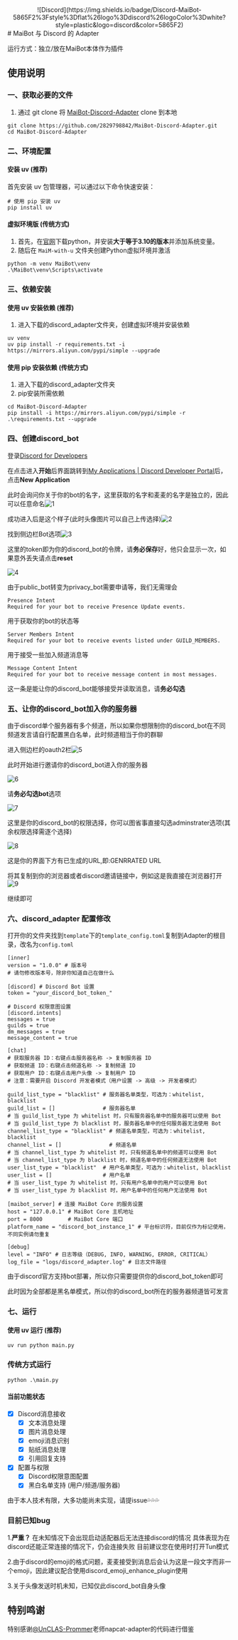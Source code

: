 
<div align="center">
![Discord](https://img.shields.io/badge/Discord-MaiBot-5865F2%3Fstyle%3Dflat%26logo%3Ddiscord%26logoColor%3Dwhite?style=plastic&logo=discord&color=5865F2)
</div>
# MaiBot 与 Discord 的 Adapter

运行方式：独立/放在MaiBot本体作为插件
## 使用说明

### 一、获取必要的文件

1. 通过 git clone 将 [MaiBot-Discord-Adapter](https://github.com/2829798842/MaiBot-Discord-Adapter) clone 到本地

```
git clone https://github.com/2829798842/MaiBot-Discord-Adapter.git
cd MaiBot-Discord-Adapter
```

### 二、环境配置

#### 安装 uv (推荐)

首先安装 uv 包管理器，可以通过以下命令快速安装：

```
# 使用 pip 安装 uv
pip install uv
```

#### 虚拟环境版 (传统方式)

1. 首先，在[官网](https://www.python.org/)下载python，并安装**大于等于3.10的版本**并添加系统变量。
2. 随后在 `MaiM-with-u` 文件夹创建Python虚拟环境并激活

```
python -m venv MaiBot\venv
.\MaiBot\venv\Scripts\activate
```

### 三、依赖安装

#### 使用 uv 安装依赖 (推荐)

1. 进入下载的discord_adapter文件夹，创建虚拟环境并安装依赖

```
uv venv
uv pip install -r requirements.txt -i https://mirrors.aliyun.com/pypi/simple --upgrade
```

#### 使用 pip 安装依赖 (传统方式)

1. 进入下载的discord_adapter文件夹
2. pip安装所需依赖

```
cd MaiBot-Discord-Adapter
pip install -i https://mirrors.aliyun.com/pypi/simple -r .\requirements.txt --upgrade
```

### 四、创建discord_bot

登录[Discord for Developers](https://discord.com/developers)

在点击进入**开始**后界面跳转到[My Applications | Discord Developer Portal](https://discord.com/developers/applications)后，点击**New Application**

此时会询问你关于你的bot的名字，这里获取的名字和麦麦的名字是独立的，因此可以任意命名![1](./image/1.png)

成功进入后是这个样子(此时头像图片可以自己上传选择)![2](./image/2.png)

找到侧边栏Bot选项![3](./image/3.png)

这里的token即为你的discord_bot的令牌，请**务必保存**好，他只会显示一次，如果意外丢失请点击**reset**

![4](./image/4.png)

由于public_bot转变为privacy_bot需要申请等，我们无需理会

```
Presence Intent
Required for your bot to receive Presence Update events.
```

用于获取你的bot的状态等

```
Server Members Intent
Required for your bot to receive events listed under GUILD_MEMBERS.
```

用于接受一些加入频道消息等

```
Message Content Intent
Required for your bot to receive message content in most messages.
```

这一条是能让你的discord_bot能够接受并读取消息，请**务必勾选**

### 五、让你的discord_bot加入你的服务器

由于discord单个服务器有多个频道，所以如果你想限制你的discord_bot在不同频道发言请自行配置黑白名单，此时频道相当于你的群聊

进入侧边栏的oauth2栏![5](./image/5.png)

此时开始进行邀请你的discord_bot进入你的服务器

![6](./image/6.png)

请**务必勾选bot**选项

![7](./image/7.png)

这里是你的discord_bot的权限选择，你可以图省事直接勾选adminstrater选项(其余权限选择需逐个选择)

![8](./image/8.png)

这是你的界面下方有已生成的URL,即:GENRRATED URL

将其复制到你的浏览器或者discord邀请链接中，例如这是我直接在浏览器打开![9](./image/9.png)

继续即可

### 六、discord_adapter 配置修改

打开你的文件夹找到`template`下的`template_config.toml`复制到Adapter的根目录，改名为`config.toml`

```
[inner]
version = "1.0.0" # 版本号
# 请勿修改版本号，除非你知道自己在做什么

[discord] # Discord Bot 设置
token = "your_discord_bot_token_"

# Discord 权限意图设置
[discord.intents]
messages = true
guilds = true
dm_messages = true
message_content = true

[chat]
# 获取服务器 ID：右键点击服务器名称 -> 复制服务器 ID
# 获取频道 ID：右键点击频道名称 -> 复制频道 ID
# 获取用户 ID：右键点击用户头像 -> 复制用户 ID
# 注意：需要开启 Discord 开发者模式（用户设置 -> 高级 -> 开发者模式）

guild_list_type = "blacklist" # 服务器名单类型，可选为：whitelist, blacklist
guild_list = []               # 服务器名单
# 当 guild_list_type 为 whitelist 时，只有服务器名单中的服务器可以使用 Bot
# 当 guild_list_type 为 blacklist 时，服务器名单中的任何服务器无法使用 Bot
channel_list_type = "blacklist" # 频道名单类型，可选为：whitelist, blacklist
channel_list = []               # 频道名单
# 当 channel_list_type 为 whitelist 时，只有频道名单中的频道可以使用 Bot
# 当 channel_list_type 为 blacklist 时，频道名单中的任何频道无法使用 Bot
user_list_type = "blacklist"  # 用户名单类型，可选为：whitelist, blacklist
user_list = []                # 用户名单
# 当 user_list_type 为 whitelist 时，只有用户名单中的用户可以使用 Bot
# 当 user_list_type 为 blacklist 时，用户名单中的任何用户无法使用 Bot

[maibot_server] # 连接 MaiBot Core 的服务设置
host = "127.0.0.1" # MaiBot Core 主机地址
port = 8000        # MaiBot Core 端口
platform_name = "discord_bot_instance_1" # 平台标识符，目前仅作为标记使用，不同实例请勿重复

[debug]
level = "INFO" # 日志等级（DEBUG, INFO, WARNING, ERROR, CRITICAL）
log_file = "logs/discord_adapter.log" # 日志文件路径
```

由于discord官方支持bot部署，所以你只需要提供你的discord_bot_token即可

此时因为全部都是黑名单模式，所以你的discord_bot所在的服务器频道皆可发言

### 七、运行

#### 使用 uv 运行 (推荐)

```
uv run python main.py
```

### 传统方式运行

```
python .\main.py
```



#### 当前功能状态

- [x] Discord消息接收
  - [x] 文本消息处理
  - [x] 图片消息处理
  - [x] emoji消息识别
  - [x] 贴纸消息处理
  - [x] 引用回复支持
- [x] 配置与权限
  - [x] Discord权限意图配置
  - [x] 黑白名单支持 (用户/频道/服务器)

由于本人技术有限，大多功能尚未实现，请提issue💦💦💦

### 目前已知bug

1.**严重？** 在未知情况下会出现启动适配器后无法连接discord的情况
具体表现为在discord还能正常连接的情况下，仍会连接失败
目前建议您在使用时打开Tun模式

2.由于discord的emoji的格式问题，麦麦接受到消息后会认为这是一段文字而非一个emoji，因此建议配合使用discord_emoji_enhance_plugin使用

3.关于头像发送时机未知，已知仅此discord_bot自身头像

## 特别鸣谢

特别感谢[@UnCLAS-Prommer]([UnCLAS-Prommer](https://github.com/UnCLAS-Prommer))老师napcat-adapter的代码进行借鉴
